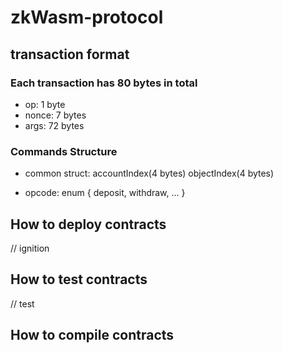 # zkWasm-protocol

## transaction format

### Each transaction has 80 bytes in total

- op: 1 byte
- nonce: 7 bytes
- args: 72 bytes

### Commands Structure

- common struct: accountIndex(4 bytes) objectIndex(4 bytes)

- opcode: enum { deposit, withdraw, ... }

## How to deploy contracts
// ignition

## How to test contracts
// test

## How to compile contracts
